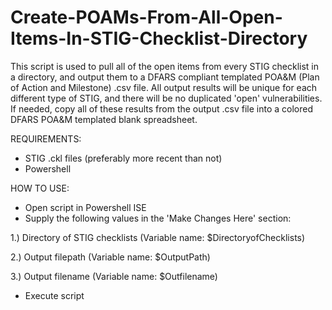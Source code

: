 # Create-POAMs-From-All-Open-Items-In-STIG-Checklist-Directory
This script is used to pull all of the open items from every STIG checklist in a directory, and output them to a DFARS compliant templated POA&M (Plan of Action and Milestone) .csv file. All output results will be unique for each different type of STIG, and there will be no duplicated 'open' vulnerabilities. If needed, copy all of these results from the output .csv file into a colored DFARS POA&M templated blank spreadsheet.




REQUIREMENTS:
- STIG .ckl files (preferably more recent than not)
- Powershell

HOW TO USE:
- Open script in Powershell ISE
- Supply the following values in the 'Make Changes Here' section:

1.) Directory of STIG checklists (Variable name: $DirectoryofChecklists)

2.) Output filepath (Variable name: $OutputPath)

3.) Output filename (Variable name: $Outfilename)

- Execute script
